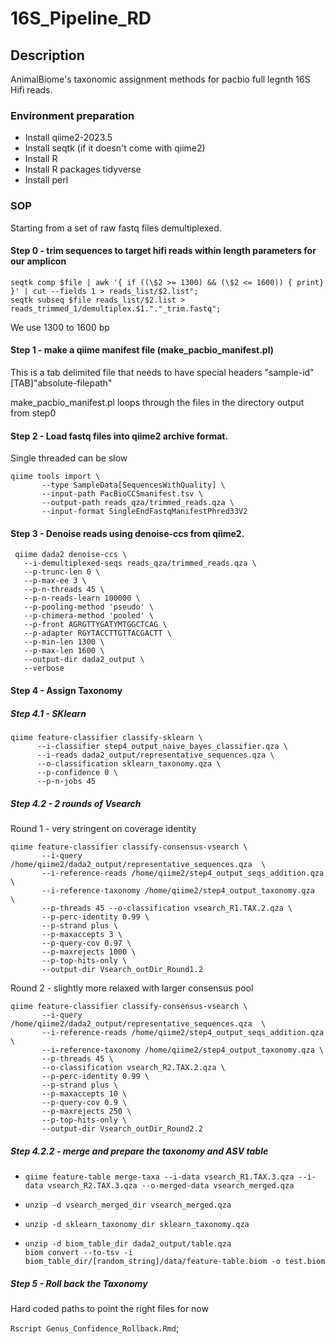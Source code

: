 # 16S_Pipeline_RD


## Description

AnimalBiome's taxonomic assignment methods for pacbio full legnth 16S Hifi reads.

### Environment preparation

* Install qiime2-2023.5
* Install seqtk (if it doesn't come with qiime2)
* Install R
* Install R packages tidyverse
* Install perl

### SOP

Starting from  a set of raw fastq files demultiplexed.



#### Step 0 - trim sequences to target hifi reads within length parameters for our amplicon
```
seqtk comp $file | awk '{ if ((\$2 >= 1300) && (\$2 <= 1600)) { print} }' | cut --fields 1 > reads_list/$2.list";
seqtk subseq $file reads_list/$2.list > reads_trimmed_1/demultiplex.$1."."_trim.fastq";
```

We use 1300 to 1600 bp

#### Step 1 - make a qiime manifest file (make_pacbio_manifest.pl)
This is a tab delimited file that needs to have special headers
"sample-id"[TAB]"absolute-filepath"

make_pacbio_manifest.pl loops through the files in the directory output from step0

#### Step 2 - Load fastq files into qiime2 archive format.
Single threaded can be slow
```
qiime tools import \
       --type SampleData[SequencesWithQuality] \
       --input-path PacBioCCSmanifest.tsv \
       --output-path reads_qza/trimmed_reads.qza \
       --input-format SingleEndFastqManifestPhred33V2
```
       
#### Step 3 - Denoise reads using denoise-ccs from qiime2.

```
 qiime dada2 denoise-ccs \
   --i-demultiplexed-seqs reads_qza/trimmed_reads.qza \
   --p-trunc-len 0 \
   --p-max-ee 3 \
   --p-n-threads 45 \
   --p-n-reads-learn 100000 \
   --p-pooling-method 'pseudo' \
   --p-chimera-method 'pooled' \
   --p-front AGRGTTYGATYMTGGCTCAG \
   --p-adapter RGYTACCTTGTTACGACTT \
   --p-min-len 1300 \
   --p-max-len 1600 \
   --output-dir dada2_output \
   --verbose
```

#### Step 4 - Assign Taxonomy
##### Step 4.1 - SKlearn

```
qiime feature-classifier classify-sklearn \
      --i-classifier step4_output_naive_bayes_classifier.qza \
      --i-reads dada2_output/representative_sequences.qza \
      --o-classification sklearn_taxonomy.qza \
      --p-confidence 0 \
      --p-n-jobs 45
```

##### Step 4.2 - 2 rounds of Vsearch

Round 1 - very stringent on coverage identity
``` 
qiime feature-classifier classify-consensus-vsearch \
       --i-query /home/qiime2/dada2_output/representative_sequences.qza  \
       --i-reference-reads /home/qiime2/step4_output_seqs_addition.qza \
       --i-reference-taxonomy /home/qiime2/step4_output_taxonomy.qza  \
       --p-threads 45 --o-classification vsearch_R1.TAX.2.qza \
       --p-perc-identity 0.99 \
       --p-strand plus \
       --p-maxaccepts 3 \
       --p-query-cov 0.97 \
       --p-maxrejects 1000 \
       --p-top-hits-only \
       --output-dir Vsearch_outDir_Round1.2
```

Round 2 - slightly more relaxed with larger consensus pool
``` 
qiime feature-classifier classify-consensus-vsearch \
       --i-query /home/qiime2/dada2_output/representative_sequences.qza  \
       --i-reference-reads /home/qiime2/step4_output_seqs_addition.qza \
       --i-reference-taxonomy /home/qiime2/step4_output_taxonomy.qza \
       --p-threads 45 \
       --o-classification vsearch_R2.TAX.2.qza \
       --p-perc-identity 0.99 \
       --p-strand plus \
       --p-maxaccepts 10 \
       --p-query-cov 0.9 \
       --p-maxrejects 250 \
       --p-top-hits-only \
       --output-dir Vsearch_outDir_Round2.2
```


##### Step 4.2.2 - merge and prepare the taxonomy and ASV table

* ```
  qiime feature-table merge-taxa --i-data vsearch_R1.TAX.3.qza --i-data vsearch_R2.TAX.3.qza --o-merged-data vsearch_merged.qza
  ```
* ```
  unzip -d vsearch_merged_dir vsearch_merged.qza
  ```
* ```
  unzip -d sklearn_taxonomy_dir sklearn_taxonomy.qza
  ```
* ```
  unzip -d biom_table_dir dada2_output/table.qza
  biom convert --to-tsv -i biom_table_dir/[random_string]/data/feature-table.biom -o test.biom
  ```
##### Step 5 - Roll back the Taxonomy

Hard coded paths to point the right files for now 

`Rscript Genus_Confidence_Rollback.Rmd`;
